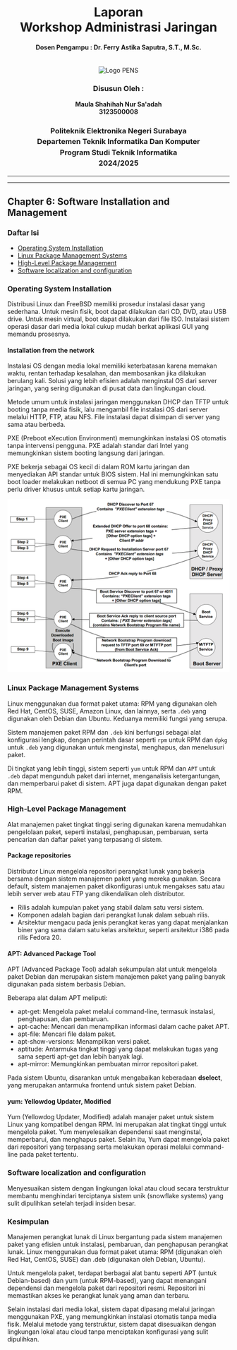 <div align="center">
  <h1 style="text-align: center;font-weight: bold">Laporan<br>Workshop Administrasi Jaringan</h1>
  <h4 style="text-align: center;">Dosen Pengampu : Dr. Ferry Astika Saputra, S.T., M.Sc.</h4>
</div>
<br />
<div align="center">
  <img src="https://upload.wikimedia.org/wikipedia/id/4/44/Logo_PENS.png" alt="Logo PENS">
  <h3 style="text-align: center;">Disusun Oleh :</h3>
  <p style="text-align: center;">
    <strong>Maula Shahihah Nur Sa'adah</strong><br>
    <strong>3123500008</strong>
  </p>

<h3 style="text-align: center;line-height: 1.5">Politeknik Elektronika Negeri Surabaya<br>Departemen Teknik Informatika Dan Komputer<br>Program Studi Teknik Informatika<br>2024/2025</h3>
  <hr><hr>
</div>

## Chapter 6: Software Installation and Management

### Daftar Isi

- [Operating System Installation](#os-installation)
- [Linux Package Management Systems](#linux-package)
- [High-Level Package Management](#high-level-package)
- [Software localization and configuration](#software-localization)

### Operating System Installation

Distribusi Linux dan FreeBSD memiliki prosedur instalasi dasar yang sederhana. Untuk mesin fisik, boot dapat dilakukan dari CD, DVD, atau USB drive. Untuk mesin virtual, boot dapat dilakukan dari file ISO. Instalasi sistem operasi dasar dari media lokal cukup mudah berkat aplikasi GUI yang memandu prosesnya.

#### Installation from the network

Instalasi OS dengan media lokal memiliki keterbatasan karena memakan waktu, rentan terhadap kesalahan, dan membosankan jika dilakukan berulang kali. Solusi yang lebih efisien adalah menginstal OS dari server jaringan, yang sering digunakan di pusat data dan lingkungan cloud.

Metode umum untuk instalasi jaringan menggunakan DHCP dan TFTP untuk booting tanpa media fisik, lalu mengambil file instalasi OS dari server melalui HTTP, FTP, atau NFS. File instalasi dapat disimpan di server yang sama atau berbeda.

PXE (Preboot eXecution Environment) memungkinkan instalasi OS otomatis tanpa intervensi pengguna. PXE adalah standar dari Intel yang memungkinkan sistem booting langsung dari jaringan.

PXE bekerja sebagai OS kecil di dalam ROM kartu jaringan dan menyediakan API standar untuk BIOS sistem. Hal ini memungkinkan satu boot loader melakukan netboot di semua PC yang mendukung PXE tanpa perlu driver khusus untuk setiap kartu jaringan.

![App Screenshot](img/PXE-boot.png)

### Linux Package Management Systems

Linux menggunakan dua format paket utama: RPM yang digunakan oleh Red Hat, CentOS, SUSE, Amazon Linux, dan lainnya, serta `.deb` yang digunakan oleh Debian dan Ubuntu. Keduanya memiliki fungsi yang serupa.

Sistem manajemen paket RPM dan `.deb` kini berfungsi sebagai alat konfigurasi lengkap, dengan perintah dasar seperti `rpm` untuk RPM dan `dpkg` untuk `.deb` yang digunakan untuk menginstal, menghapus, dan menelusuri paket.

Di tingkat yang lebih tinggi, sistem seperti `yum` untuk RPM dan `APT` untuk` .deb` dapat mengunduh paket dari internet, menganalisis ketergantungan, dan memperbarui paket di sistem. APT juga dapat digunakan dengan paket RPM.

### High-Level Package Management

Alat manajemen paket tingkat tinggi sering digunakan karena memudahkan pengelolaan paket, seperti instalasi, penghapusan, pembaruan, serta pencarian dan daftar paket yang terpasang di sistem.

#### Package repositories

Distributor Linux mengelola repositori perangkat lunak yang bekerja bersama dengan sistem manajemen paket yang mereka gunakan. Secara default, sistem manajemen paket dikonfigurasi untuk mengakses satu atau lebih server web atau FTP yang dikendalikan oleh distributor.

- Rilis adalah kumpulan paket yang stabil dalam satu versi sistem.
- Komponen adalah bagian dari perangkat lunak dalam sebuah rilis.
- Arsitektur mengacu pada jenis perangkat keras yang dapat menjalankan biner yang sama dalam satu kelas arsitektur, seperti arsitektur i386 pada rilis Fedora 20.

#### APT: Advanced Package Tool

APT (Advanced Package Tool) adalah sekumpulan alat untuk mengelola paket Debian dan merupakan sistem manajemen paket yang paling banyak digunakan pada sistem berbasis Debian.

Beberapa alat dalam APT meliputi:

- apt-get: Mengelola paket melalui command-line, termasuk instalasi, penghapusan, dan pembaruan.
- apt-cache: Mencari dan menampilkan informasi dalam cache paket APT.
- apt-file: Mencari file dalam paket.
- apt-show-versions: Menampilkan versi paket.
- aptitude: Antarmuka tingkat tinggi yang dapat melakukan tugas yang sama seperti apt-get dan lebih banyak lagi.
- apt-mirror: Memungkinkan pembuatan mirror repositori paket.

Pada sistem Ubuntu, disarankan untuk mengabaikan keberadaan **dselect**, yang merupakan antarmuka frontend untuk sistem paket Debian.

#### yum: Yellowdog Updater, Modified

Yum (Yellowdog Updater, Modified) adalah manajer paket untuk sistem Linux yang kompatibel dengan RPM. Ini merupakan alat tingkat tinggi untuk mengelola paket. Yum menyelesaikan dependensi saat menginstal, memperbarui, dan menghapus paket. Selain itu, Yum dapat mengelola paket dari repositori yang terpasang serta melakukan operasi melalui command-line pada paket tertentu.

### Software localization and configuration

Menyesuaikan sistem dengan lingkungan lokal atau cloud secara terstruktur membantu menghindari terciptanya sistem unik (snowflake systems) yang sulit dipulihkan setelah terjadi insiden besar.

### Kesimpulan

Manajemen perangkat lunak di Linux bergantung pada sistem manajemen paket yang efisien untuk instalasi, pembaruan, dan penghapusan perangkat lunak. Linux menggunakan dua format paket utama: RPM (digunakan oleh Red Hat, CentOS, SUSE) dan .deb (digunakan oleh Debian, Ubuntu).

Untuk mengelola paket, terdapat berbagai alat bantu seperti APT (untuk Debian-based) dan yum (untuk RPM-based), yang dapat menangani dependensi dan mengelola paket dari repositori resmi. Repositori ini memastikan akses ke perangkat lunak yang aman dan terbaru.

Selain instalasi dari media lokal, sistem dapat dipasang melalui jaringan menggunakan PXE, yang memungkinkan instalasi otomatis tanpa media fisik. Melalui metode yang terstruktur, sistem dapat disesuaikan dengan lingkungan lokal atau cloud tanpa menciptakan konfigurasi yang sulit dipulihkan.